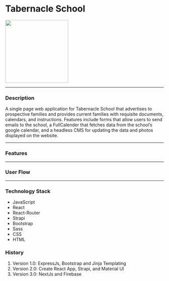 # **Tabernacle School**

<a href="https://tabernacle.school">
<img src="https://raw.githubusercontent.com/MattPereira/tabernacle-school/main/public/TS_LOGO_CIRCLE.png" style="height: 200px; width: 200px;">
</a>

---
### **Description**
A single page web application for Tabernacle School that advertises to prospective families and provides current families with requisite documents, calendars, and instructions. Features include forms that allow users to send emails to the school, a FullCalender that fetches data from the school’s google calendar, and a headless CMS for updating the data and photos displayed on the website. 

---
### **Features**

---
### **User Flow**

---
### **Technology Stack**
- JavaScript
- React
- React-Router
- Strapi
- Bootstrap
- Sass
- CSS
- HTML


### **History**
1. Version 1.0: ExpressJs, Bootstrap and Jinja Templating
2. Version 2.0: Create React App, Strapi, and Material UI
3. Version 3.0: NextJs and Firebase

